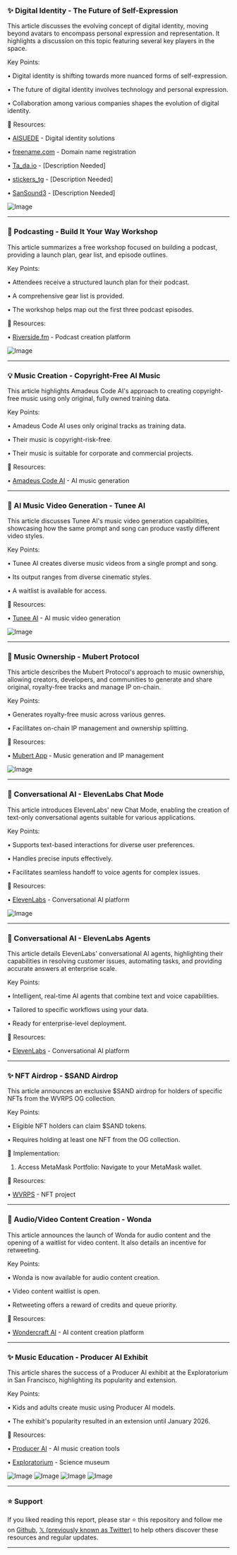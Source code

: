 ### ✨ Digital Identity - The Future of Self-Expression

This article discusses the evolving concept of digital identity, moving beyond avatars to encompass personal expression and representation.  It highlights a discussion on this topic featuring several key players in the space.

Key Points:

• Digital identity is shifting towards more nuanced forms of self-expression.


• The future of digital identity involves technology and personal expression.


• Collaboration among various companies shapes the evolution of digital identity.


🔗 Resources:

• [AISUEDE](https://x.com/AISUEDE) -  Digital identity solutions


• [freename.com](https://x.com/freenamecom) -  Domain name registration


• [Ta_da.io](https://x.com/Ta_da_io) -  [Description Needed]


• [stickers_tg](https://x.com/stickers_tg) - [Description Needed]


• [SanSound3](https://x.com/SanSound3) -  [Description Needed]


![Image](https://pbs.twimg.com/media/GzSXh-SbEAAZVl_?format=jpg&name=small)


---

### 🚀 Podcasting - Build It Your Way Workshop

This article summarizes a free workshop focused on building a podcast, providing a launch plan, gear list, and episode outlines.

Key Points:

•  Attendees receive a structured launch plan for their podcast.


•  A comprehensive gear list is provided.


•  The workshop helps map out the first three podcast episodes.


🔗 Resources:

• [Riverside.fm](https://x.com/RiversidedotFM) - Podcast creation platform


![Image](https://pbs.twimg.com/media/GzRmOVhWYAAwp_A?format=jpg&name=small)


---

### 💡 Music Creation - Copyright-Free AI Music

This article highlights Amadeus Code AI's approach to creating copyright-free music using only original, fully owned training data.

Key Points:

•  Amadeus Code AI uses only original tracks as training data.


•  Their music is copyright-risk-free.


•  Their music is suitable for corporate and commercial projects.


🔗 Resources:

• [Amadeus Code AI](https://x.com/AmadeusCodeAI) - AI music generation


---

### 🚀 AI Music Video Generation - Tunee AI

This article discusses Tunee AI's music video generation capabilities, showcasing how the same prompt and song can produce vastly different video styles.

Key Points:

•  Tunee AI creates diverse music videos from a single prompt and song.


•  Its output ranges from diverse cinematic styles.


•  A waitlist is available for access.


🔗 Resources:

• [Tunee AI](https://x.com/tunee_aiagent) - AI music video generation


![Image](https://pbs.twimg.com/amplify_video_thumb/1959818654041919488/img/JyhpkDJb7wt2FMC1.jpg)


---

### 🤖 Music Ownership - Mubert Protocol

This article describes the Mubert Protocol's approach to music ownership, allowing creators, developers, and communities to generate and share original, royalty-free tracks and manage IP on-chain.


Key Points:

•  Generates royalty-free music across various genres.


•  Facilitates on-chain IP management and ownership splitting.


🔗 Resources:

• [Mubert App](https://x.com/mubertapp) - Music generation and IP management


![Image](https://pbs.twimg.com/media/GyzlOryXIAIsKT-?format=jpg&name=small)


---

### 🤖 Conversational AI - ElevenLabs Chat Mode

This article introduces ElevenLabs' new Chat Mode, enabling the creation of text-only conversational agents suitable for various applications.

Key Points:

•  Supports text-based interactions for diverse user preferences.


•  Handles precise inputs effectively.


•  Facilitates seamless handoff to voice agents for complex issues.


🔗 Resources:

• [ElevenLabs](https://x.com/elevenlabsio) - Conversational AI platform


![Image](https://pbs.twimg.com/media/GyuSzsIWUAAo2_a?format=jpg&name=small)


---

### 🤖 Conversational AI - ElevenLabs Agents

This article details ElevenLabs' conversational AI agents, highlighting their capabilities in resolving customer issues, automating tasks, and providing accurate answers at enterprise scale.


Key Points:

•  Intelligent, real-time AI agents that combine text and voice capabilities.


•  Tailored to specific workflows using your data.


•  Ready for enterprise-level deployment.


🔗 Resources:

• [ElevenLabs](https://x.com/elevenlabsio) - Conversational AI platform


---

### ✨ NFT Airdrop - $SAND Airdrop

This article announces an exclusive $SAND airdrop for holders of specific NFTs from the WVRPS OG collection.

Key Points:

•  Eligible NFT holders can claim $SAND tokens.


•  Requires holding at least one NFT from the OG collection.


🚀 Implementation:

1. Access MetaMask Portfolio: Navigate to your MetaMask wallet.


🔗 Resources:

• [WVRPS](https://x.com/wvrps) - NFT project



---

### 🚀 Audio/Video Content Creation - Wonda

This article announces the launch of Wonda for audio content and the opening of a waitlist for video content.  It also details an incentive for retweeting.


Key Points:

•  Wonda is now available for audio content creation.


•  Video content waitlist is open.


•  Retweeting offers a reward of credits and queue priority.


🔗 Resources:

• [Wondercraft AI](https://x.com/wondercraft_ai) - AI content creation platform


---

### ✨ Music Education - Producer AI Exhibit

This article shares the success of a Producer AI exhibit at the Exploratorium in San Francisco, highlighting its popularity and extension.


Key Points:

•  Kids and adults create music using Producer AI models.


•  The exhibit's popularity resulted in an extension until January 2026.


🔗 Resources:

• [Producer AI](https://x.com/producer_ai) - AI music creation tools


• [Exploratorium](https://x.com/exploratorium) - Science museum


![Image](https://pbs.twimg.com/media/Gyt_atTXIAA_pA6?format=jpg&name=small)
![Image](https://pbs.twimg.com/media/Gyt_ataXkAAnUWU?format=jpg&name=360x360)
![Image](https://pbs.twimg.com/media/Gyt_atgWQAAmxSS?format=jpg&name=360x360)
![Image](https://pbs.twimg.com/media/Gyt_attWMAA27k_?format=jpg&name=360x360)


---

### ⭐️ Support

If you liked reading this report, please star ⭐️ this repository and follow me on [Github](https://github.com/Drix10), [𝕏 (previously known as Twitter)](https://x.com/DRIX_10_) to help others discover these resources and regular updates.

---
